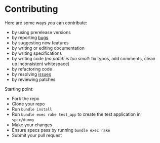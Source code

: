 # Contributing

Here are some ways *you* can contribute:

* by using prerelease versions
* by reporting [bugs][1]
* by suggesting new features
* by writing or editing documentation
* by writing specifications
* by writing code (*no patch is too small*: fix typos, add comments, clean up inconsistent whitespace)
* by refactoring code
* by resolving [issues][1]
* by reviewing patches

Starting point:

* Fork the repo
* Clone your repo
* Run `bundle install`
* Run `bundle exec rake test_app` to create the test application in `spec/dummy`
* Make your changes
* Ensure specs pass by running `bundle exec rake`
* Submit your pull request

[1]: https://github.com/public-market/spree_pages/issues
